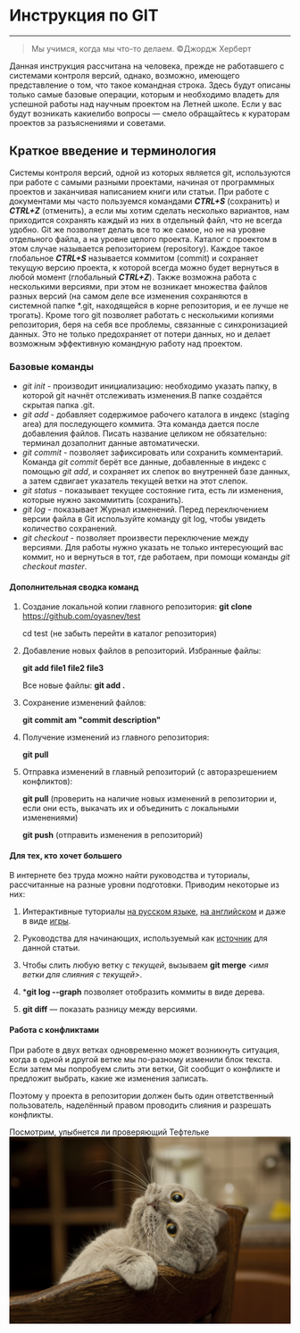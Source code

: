 # Инструкция по GIT
------------------

>Мы учимся, когда мы что-то делаем. &copy;Джордж Херберт

<p>Данная инструкция рассчитана на человека, прежде не работавшего с системами контроля версий, однако, возможно, имеющего представление о том, что такое командная строка.
Здесь будут описаны только самые базовые операции, которым и необходимо владеть для успешной работы над научным проектом на Летней школе. 
Если у вас будут возникать какие­либо вопросы — смело обращайтесь к кураторам проектов за разъяснениями и советами. </p>

## Краткое введение и терминология 
Системы контроля версий,  одной из которых является git, используются при работе с самыми разными проектами, начиная от программных проектов и заканчивая написанием книги или статьи. При работе с документами мы часто пользуемся командами ___CTRL+S___ (сохранить) и ___CTRL+Z___ (отменить), а если мы хотим сделать несколько вариантов, нам приходится сохранять каждый из них в отдельный файл, что не всегда удобно. Git же позволяет делать все то же самое, но не на уровне отдельного файла, а на уровне целого проекта. Каталог с проектом в этом случае называется репозиторием (repository). Каждое такое глобальное ___CTRL+S___ называется коммитом (commit) и сохраняет текущую версию проекта, к которой всегда можно будет вернуться в любой момент (глобальный ___CTRL+Z___).
Также возможна работа с несколькими версиями, при этом не возникает множества файлов разных версий (на самом деле все изменения сохраняются в системной папке \*.git, находящейся в корне репозитория, и ее лучше не трогать). Кроме того git позволяет работать с несколькими копиями репозитория, беря на себя все проблемы, связанные с синхронизацией данных. Это не только предохраняет от потери данных, но и делает возможным эффективную командную работу над проектом. 

### Базовые команды

* *git init* - производит инициализацию: необходимо указать папку, в которой git начнёт отслеживать изменения.В папке создаётся скрытая папка .git.
* *git add* - добавляет содержимое рабочего каталога в индекс (staging area) для последующего коммита. Эта команда дается после добавления файлов. Писать название целиком не обязательно: терминал дозаполнит данные автоматически.
* *git commit* - позволяет зафиксировать или сохранить комментарий. Команда *git commit* берёт все данные, добавленные в индекс с помощью *git add*, и сохраняет их
слепок во внутренней базе данных, а затем сдвигает указатель текущей ветки на этот слепок.
* *git status* - показывает текущее состояние гита, есть ли изменения, которые нужно закоммитить (сохранить).
* *git log* - показывает Журнал изменений. Перед переключением версии файла в Git используйте команду git log, чтобы увидеть количество сохранений.
* *git checkout* - позволяет произвести переключение между версиями. Для работы нужно указать не только интересующий вас коммит, но и вернуться в тот, где работаем, при помощи команды *git checkout master*.

#### Дополнительная сводка команд
1. Создание локальной копии главного репозитория: 
 **git clone** https://github.com/oyasnev/test 

    cd test  (не забыть перейти в каталог репозитория)
2. Добавление новых файлов в репозиторий. Избранные файлы: 

    **git add file1 file2 file3**

    Все новые файлы: 
    **git add .**

3. Сохранение изменений файлов: 

    **git commit ­am "commit description"**
4. Получение изменений из главного репозитория: 

    **git pull**
5. Отправка изменений в главный репозиторий (с авторазрешением конфликтов): 

    **git pull** (проверить на наличие новых изменений в репозитории и, если они есть, выкачать их и объединить с локальными изменениями)
    
    **git push** (отправить изменения в репозиторий)

#### Для тех, кто хочет большего 
В интернете без труда можно найти руководства и туториалы, рассчитанные на разные уровни подготовки. 
Приводим некоторые из них: 
1. Интерактивные туториалы [на русском языке](http://githowto.com/ru), [на английском](https://try.github.io) и даже в виде [игры](http://pcottle.github.io/learnGitBranching/).

2. Руководства для начинающих, используемый как [источник](http://cluster.krc.karelia.ru/doc/rukovodstvo_GIT.pdf) для данной статьи.

1. Чтобы слить любую ветку с *текущей*, вызываем **git merge** *<имя ветки для слияния с текущей>*.
2. ***git log --graph** позволяет отобразить коммиты в виде дерева.
3. **git diff** — показать разницу между версиями.

#### Работа с конфликтами
<p>При работе в двух ветках одновременно может возникнуть ситуация, когда в одной и другой ветке мы по-разному изменили блок текста. Если затем мы попробуем слить эти ветки, Git сообщит о конфликте и предложит выбрать, какие же изменения записать.</p><p>Поэтому у проекта в репозитории должен быть один ответственный пользователь, наделённый правом проводить слияния и разрешать конфликты.</p>


Посмотрим, улыбнется ли проверяющий Тефтельке
![Тефтелька-шкода](shkoda.jpg)
